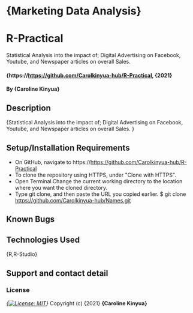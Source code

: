 # {Marketing Data Analysis}
# R-Practical
Statistical Analysis into the impact of; Digital Advertising on Facebook, Youtube, and Newspaper articles on overall Sales.
#### {https://https://github.com/Carolkinyua-hub/R-Practical, {2021}
#### By **{Caroline Kinyua}**
## Description
{Statistical Analysis into the impact of; Digital Advertising on Facebook, Youtube, and Newspaper articles on overall Sales.
}
## Setup/Installation Requirements
* On GitHub, navigate to https://https://github.com/Carolkinyua-hub/R-Practical
* To clone the repository using HTTPS, under "Clone with HTTPS".
* Open Terminal.Change the current working directory to the location where you want the cloned directory.
* Type git clone, and then paste the URL you copied earlier.
$ git clone https://github.com/Carolkinyua-hub/Names.git

## Known Bugs

## Technologies Used
{R,R-Studio}
## Support and contact detail
### License
*{[![License: MIT](https://img.shields.io/badge/License-MIT-yellow.svg)](https://opensource.org/licenses/MIT)}*
Copyright (c) {2021} **{Caroline Kinyua}**
